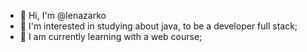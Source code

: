 - 👋 Hi, I'm @lenazarko
- 👀 I'm interested in studying about java, to be a developer full stack;
- 🌱 I am currently learning with a web course;

